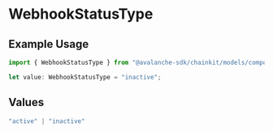 # WebhookStatusType

## Example Usage

```typescript
import { WebhookStatusType } from "@avalanche-sdk/chainkit/models/components";

let value: WebhookStatusType = "inactive";
```

## Values

```typescript
"active" | "inactive"
```
